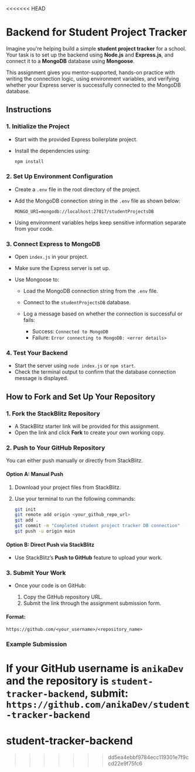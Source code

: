 <<<<<<< HEAD
# Backend for Student Project Tracker

Imagine you're helping build a simple **student project tracker** for a school. Your task is to set up the backend using **Node.js** and **Express.js**, and connect it to a **MongoDB** database using **Mongoose**.

This assignment gives you mentor-supported, hands-on practice with writing the connection logic, using environment variables, and verifying whether your Express server is successfully connected to the MongoDB database.

## Instructions

### 1. Initialize the Project

- Start with the provided Express boilerplate project.
- Install the dependencies using:

  ```bash
  npm install
  ```

### 2. Set Up Environment Configuration

- Create a `.env` file in the root directory of the project.

- Add the MongoDB connection string in the `.env` file as shown below:

  ```
  MONGO_URI=mongodb://localhost:27017/studentProjectsDB
  ```

- Using environment variables helps keep sensitive information separate from your code.

### 3. Connect Express to MongoDB

- Open `index.js` in your project.
- Make sure the Express server is set up.
- Use Mongoose to:

  - Load the MongoDB connection string from the `.env` file.
  - Connect to the `studentProjectsDB` database.
  - Log a message based on whether the connection is successful or fails:

    - Success:
      `Connected to MongoDB`
    - Failure:
      `Error connecting to MongoDB: <error details>`

### 4. Test Your Backend

- Start the server using `node index.js` or `npm start`.
- Check the terminal output to confirm that the database connection message is displayed.

## How to Fork and Set Up Your Repository

### 1. Fork the StackBlitz Repository

- A StackBlitz starter link will be provided for this assignment.
- Open the link and click **Fork** to create your own working copy.

### 2. Push to Your GitHub Repository

You can either push manually or directly from StackBlitz.

#### Option A: Manual Push

1. Download your project files from StackBlitz.
2. Use your terminal to run the following commands:

   ```bash
   git init
   git remote add origin <your_github_repo_url>
   git add .
   git commit -m "Completed student project tracker DB connection"
   git push -u origin main
   ```

#### Option B: Direct Push via StackBlitz

- Use StackBlitz’s **Push to GitHub** feature to upload your work.

### 3. Submit Your Work

- Once your code is on GitHub:

  1. Copy the GitHub repository URL.
  2. Submit the link through the assignment submission form.

#### Format:

`https://github.com/<your_username>/<repository_name>`

### Example Submission

If your GitHub username is `anikaDev` and the repository is `student-tracker-backend`, submit:
`https://github.com/anikaDev/student-tracker-backend`
=======
# student-tracker-backend
>>>>>>> dd5ea4ebbf9784ecc119301e7f9ccd22e9f75fc6
